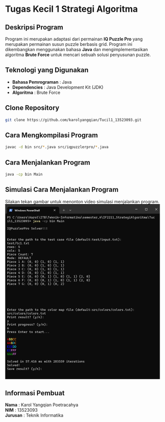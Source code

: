 # Tugas Kecil 1 Strategi Algoritma

## Deskripsi Program
Program ini merupakan adaptasi dari permainan **IQ Puzzle Pro** yang merupakan permainan susun puzzle berbasis grid. Program ini dikembangkan menggunakan bahasa **Java** dan mengimplementasikan algoritma **Brute Force** untuk mencari sebuah solusi penyusunan puzzle.

## Teknologi yang Digunakan
- **Bahasa Pemrograman** : Java
- **Dependencies** : Java Development Kit (JDK)
- **Algoritma** : Brute Force

## Clone Repository
```bash
git clone https://github.com/karolyangqian/Tucil1_13523093.git
```

## Cara Mengkompilasi Program
```bash
javac -d bin src/*.java src/iqpuzzlerpro/*.java
```

## Cara Menjalankan Program
```bash
java -cp bin Main
```

## Simulasi Cara Menjalankan Program
Silakan tekan gambar untuk menonton video simulasi menjalankan program.
[![Simulasi menjalankan program](simulasi-preview.png)](simulasi.mp4)

## Informasi Pembuat
**Nama**  : Karol Yangqian Poetracahya  
**NIM**   : 13523093  
**Jurusan** : Teknik Informatika